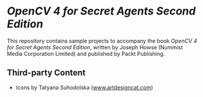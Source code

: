 # *OpenCV 4 for Secret Agents Second Edition*

This repository contains sample projects to accompany the book *OpenCV 4 for Secret Agents Second Edition*, written by Joseph Howse (Nummist Media Corporation Limited) and published by Packt Publishing.

## Third-party Content

* Icons by Tatyana Suhodolska (www.artdesigncat.com)
